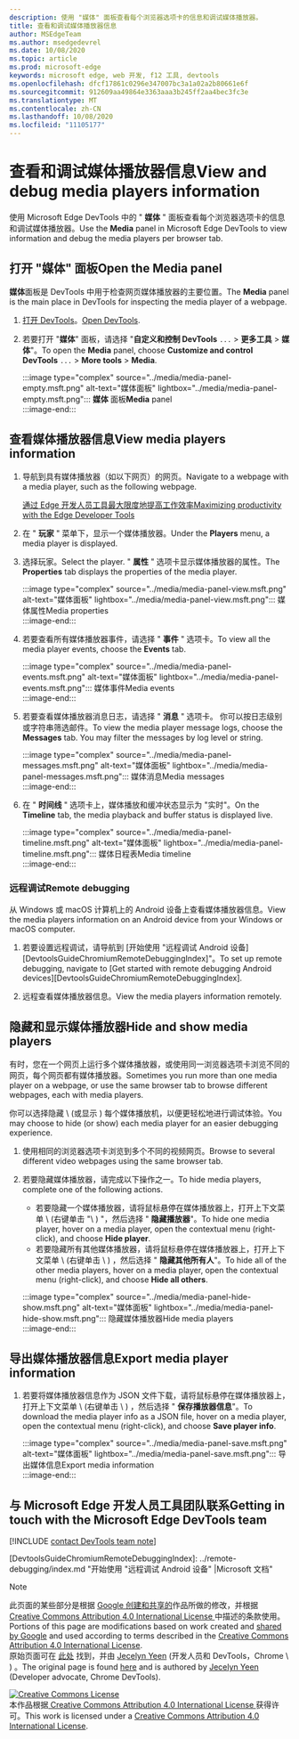 ```yaml
---
description: 使用 "媒体" 面板查看每个浏览器选项卡的信息和调试媒体播放器。
title: 查看和调试媒体播放器信息
author: MSEdgeTeam
ms.author: msedgedevrel
ms.date: 10/08/2020
ms.topic: article
ms.prod: microsoft-edge
keywords: microsoft edge, web 开发, f12 工具, devtools
ms.openlocfilehash: dfcf17861c0296e347007bc3a1a02a2b80661e6f
ms.sourcegitcommit: 912609aa49864e3363aaa3b245ff2aa4bec3fc3e
ms.translationtype: MT
ms.contentlocale: zh-CN
ms.lasthandoff: 10/08/2020
ms.locfileid: "11105177"
---
```

# <span data-ttu-id="d6697-104">查看和调试媒体播放器信息</span><span class="sxs-lookup"><span data-stu-id="d6697-104">View and debug media players information</span></span>  

<span data-ttu-id="d6697-105">使用 Microsoft Edge DevTools 中的 " **媒体** " 面板查看每个浏览器选项卡的信息和调试媒体播放器。</span><span class="sxs-lookup"><span data-stu-id="d6697-105">Use the **Media** panel in Microsoft Edge DevTools to view information and debug the media players per browser tab.</span></span>  

## <span data-ttu-id="d6697-106">打开 "媒体" 面板</span><span class="sxs-lookup"><span data-stu-id="d6697-106">Open the Media panel</span></span>  

<span data-ttu-id="d6697-107">**媒体**面板是 DevTools 中用于检查网页媒体播放器的主要位置。</span><span class="sxs-lookup"><span data-stu-id="d6697-107">The **Media** panel is the main place in DevTools for inspecting the media player of a webpage.</span></span>

1.  <span data-ttu-id="d6697-108">[打开 DevTools][DevtoolsGuideChromiumOpen]。</span><span class="sxs-lookup"><span data-stu-id="d6697-108">[Open DevTools][DevtoolsGuideChromiumOpen].</span></span>  
1.  <span data-ttu-id="d6697-109">若要打开 "**媒体**" 面板，请选择 "**自定义和控制 DevTools** `...`  >  **更多工具**  >  **媒体**"。</span><span class="sxs-lookup"><span data-stu-id="d6697-109">To open the **Media** panel, choose **Customize and control DevTools** `...` > **More tools** > **Media**.</span></span>  
    
    :::image type="complex" source="../media/media-panel-empty.msft.png" alt-text="媒体面板" lightbox="../media/media-panel-empty.msft.png":::
       <span data-ttu-id="d6697-111">**媒体** 面板</span><span class="sxs-lookup"><span data-stu-id="d6697-111">**Media** panel</span></span>  
    :::image-end:::  
    
## <span data-ttu-id="d6697-112">查看媒体播放器信息</span><span class="sxs-lookup"><span data-stu-id="d6697-112">View media players information</span></span>  

1.  <span data-ttu-id="d6697-113">导航到具有媒体播放器（如以下网页）的网页。</span><span class="sxs-lookup"><span data-stu-id="d6697-113">Navigate to a webpage with a media player, such as the following webpage.</span></span>  
    
    [<span data-ttu-id="d6697-114">通过 Edge 开发人员工具最大限度地提高工作效率</span><span class="sxs-lookup"><span data-stu-id="d6697-114">Maximizing productivity with the Edge Developer Tools</span></span>][BingVideosSearchViewDetailMidE0BA14EC0E0D18C06C8DE0BA14EC0E0D18C06C8]  
    
1.  <span data-ttu-id="d6697-115">在 " **玩家** " 菜单下，显示一个媒体播放器。</span><span class="sxs-lookup"><span data-stu-id="d6697-115">Under the **Players** menu, a media player is displayed.</span></span>  
1.  <span data-ttu-id="d6697-116">选择玩家。</span><span class="sxs-lookup"><span data-stu-id="d6697-116">Select the player.</span></span>  <span data-ttu-id="d6697-117">" **属性** " 选项卡显示媒体播放器的属性。</span><span class="sxs-lookup"><span data-stu-id="d6697-117">The **Properties** tab displays the properties of the media player.</span></span>  
    
    :::image type="complex" source="../media/media-panel-view.msft.png" alt-text="媒体面板" lightbox="../media/media-panel-view.msft.png":::
       <span data-ttu-id="d6697-119">媒体属性</span><span class="sxs-lookup"><span data-stu-id="d6697-119">Media properties</span></span>  
    :::image-end:::  
    
1.  <span data-ttu-id="d6697-120">若要查看所有媒体播放器事件，请选择 " **事件** " 选项卡。</span><span class="sxs-lookup"><span data-stu-id="d6697-120">To view all the media player events, choose the **Events** tab.</span></span>  
    
    :::image type="complex" source="../media/media-panel-events.msft.png" alt-text="媒体面板" lightbox="../media/media-panel-events.msft.png":::
       <span data-ttu-id="d6697-122">媒体事件</span><span class="sxs-lookup"><span data-stu-id="d6697-122">Media events</span></span>  
    :::image-end:::  
    
1.  <span data-ttu-id="d6697-123">若要查看媒体播放器消息日志，请选择 " **消息** " 选项卡。 你可以按日志级别或字符串筛选邮件。</span><span class="sxs-lookup"><span data-stu-id="d6697-123">To view the media player message logs, choose the **Messages** tab.  You may filter the messages by log level or string.</span></span>  
    
    :::image type="complex" source="../media/media-panel-messages.msft.png" alt-text="媒体面板" lightbox="../media/media-panel-messages.msft.png":::
       <span data-ttu-id="d6697-125">媒体消息</span><span class="sxs-lookup"><span data-stu-id="d6697-125">Media messages</span></span>  
    :::image-end:::  
    
1.  <span data-ttu-id="d6697-126">在 " **时间线** " 选项卡上，媒体播放和缓冲状态显示为 "实时"。</span><span class="sxs-lookup"><span data-stu-id="d6697-126">On the **Timeline** tab, the media playback and buffer status is displayed live.</span></span>  
    
    :::image type="complex" source="../media/media-panel-timeline.msft.png" alt-text="媒体面板" lightbox="../media/media-panel-timeline.msft.png":::
       <span data-ttu-id="d6697-128">媒体日程表</span><span class="sxs-lookup"><span data-stu-id="d6697-128">Media timeline</span></span>  
    :::image-end:::  
    
### <span data-ttu-id="d6697-129">远程调试</span><span class="sxs-lookup"><span data-stu-id="d6697-129">Remote debugging</span></span>  

<span data-ttu-id="d6697-130">从 Windows 或 macOS 计算机上的 Android 设备上查看媒体播放器信息。</span><span class="sxs-lookup"><span data-stu-id="d6697-130">View the media players information on an Android device from your Windows or macOS computer.</span></span>  

1.  <span data-ttu-id="d6697-131">若要设置远程调试，请导航到 [开始使用 "远程调试 Android 设备][DevtoolsGuideChromiumRemoteDebuggingIndex]"。</span><span class="sxs-lookup"><span data-stu-id="d6697-131">To set up remote debugging, navigate to [Get started with remote debugging Android devices][DevtoolsGuideChromiumRemoteDebuggingIndex].</span></span>  
1.  <span data-ttu-id="d6697-132">远程查看媒体播放器信息。</span><span class="sxs-lookup"><span data-stu-id="d6697-132">View the media players information remotely.</span></span>  
    
    <!-- TODO: recreate image using an Android device -->  
    <!--  
    :::image type="complex" source="../media/media-panel-remote-debug.msft.png" alt-text="媒体面板" lightbox="../media/media-panel-remote-debug.msft.png":::
       Remote debugging  
    :::image-end:::  
    -->  
    
## <span data-ttu-id="d6697-133">隐藏和显示媒体播放器</span><span class="sxs-lookup"><span data-stu-id="d6697-133">Hide and show media players</span></span>  

<span data-ttu-id="d6697-134">有时，您在一个网页上运行多个媒体播放器，或使用同一浏览器选项卡浏览不同的网页，每个网页都有媒体播放器。</span><span class="sxs-lookup"><span data-stu-id="d6697-134">Sometimes you run more than one media player on a webpage, or use the same browser tab to browse different webpages, each with media players.</span></span>

<span data-ttu-id="d6697-135">你可以选择隐藏 \ (或显示 ) 每个媒体播放机，以便更轻松地进行调试体验。</span><span class="sxs-lookup"><span data-stu-id="d6697-135">You may choose to hide \(or show\) each media player for an easier debugging experience.</span></span>  

1.  <span data-ttu-id="d6697-136">使用相同的浏览器选项卡浏览到多个不同的视频网页。</span><span class="sxs-lookup"><span data-stu-id="d6697-136">Browse to several different video webpages using the same browser tab.</span></span>  
1.  <span data-ttu-id="d6697-137">若要隐藏媒体播放器，请完成以下操作之一。</span><span class="sxs-lookup"><span data-stu-id="d6697-137">To hide media players, complete one of the following actions.</span></span>  
    *   <span data-ttu-id="d6697-138">若要隐藏一个媒体播放器，请将鼠标悬停在媒体播放器上，打开上下文菜单 \ (右键单击 "\ ) "，然后选择 " **隐藏播放器**"。</span><span class="sxs-lookup"><span data-stu-id="d6697-138">To hide one media player, hover on a media player, open the contextual menu \(right-click\), and choose **Hide player**.</span></span>  
    *   <span data-ttu-id="d6697-139">若要隐藏所有其他媒体播放器，请将鼠标悬停在媒体播放器上，打开上下文菜单 \ (右键单击 \ ) ，然后选择 " **隐藏其他所有人**"。</span><span class="sxs-lookup"><span data-stu-id="d6697-139">To hide all of the other media players, hover on a media player, open the contextual menu \(right-click\), and choose **Hide all others**.</span></span>  
    
    :::image type="complex" source="../media/media-panel-hide-show.msft.png" alt-text="媒体面板" lightbox="../media/media-panel-hide-show.msft.png":::
       <span data-ttu-id="d6697-141">隐藏媒体播放器</span><span class="sxs-lookup"><span data-stu-id="d6697-141">Hide media players</span></span>  
    :::image-end:::  
    
## <span data-ttu-id="d6697-142">导出媒体播放器信息</span><span class="sxs-lookup"><span data-stu-id="d6697-142">Export media player information</span></span>  

1.  <span data-ttu-id="d6697-143">若要将媒体播放器信息作为 JSON 文件下载，请将鼠标悬停在媒体播放器上，打开上下文菜单 \ (右键单击 \ ) ，然后选择 " **保存播放器信息**"。</span><span class="sxs-lookup"><span data-stu-id="d6697-143">To download the media player info as a JSON file, hover on a media player, open the contextual menu \(right-click\), and choose **Save player info**.</span></span>  
    
    :::image type="complex" source="../media/media-panel-save.msft.png" alt-text="媒体面板" lightbox="../media/media-panel-save.msft.png":::
       <span data-ttu-id="d6697-145">导出媒体信息</span><span class="sxs-lookup"><span data-stu-id="d6697-145">Export media information</span></span>  
    :::image-end:::  
    
## <span data-ttu-id="d6697-146">与 Microsoft Edge 开发人员工具团队联系</span><span class="sxs-lookup"><span data-stu-id="d6697-146">Getting in touch with the Microsoft Edge DevTools team</span></span>  

[!INCLUDE [contact DevTools team note](../includes/contact-devtools-team-note.md)]  

<!-- links -->  

[DevtoolsGuideChromiumOpen]: ../open.md "打开 Microsoft Edge DevTools"  

[DevtoolsGuideChromiumRemoteDebuggingIndex]: ../remote-debugging/index.md "开始使用 "远程调试 Android 设备" |Microsoft 文档"  

[BingVideosSearchViewDetailMidE0BA14EC0E0D18C06C8DE0BA14EC0E0D18C06C8]: https://www.bing.com/videos/search?view=detail&mid=DE0BA14EC0E0D18C06C8DE0BA14EC0E0D18C06C8 "利用 Edge 开发工具 | 提高工作效率必应视频"  

> [!NOTE]
> <span data-ttu-id="d6697-150">此页面的某些部分是根据 [Google 创建和共享的][GoogleSitePolicies]作品所做的修改，并根据[ Creative Commons Attribution 4.0 International License ][CCA4IL]中描述的条款使用。</span><span class="sxs-lookup"><span data-stu-id="d6697-150">Portions of this page are modifications based on work created and [shared by Google][GoogleSitePolicies] and used according to terms described in the [Creative Commons Attribution 4.0 International License][CCA4IL].</span></span>  
> <span data-ttu-id="d6697-151">原始页面可在 [此处](https://developers.google.com/web/tools/chrome-devtools/media-panel/index) 找到，并由 [Jecelyn Yeen][JecelynYeen] (开发人员和 DevTools，Chrome \ ) 。</span><span class="sxs-lookup"><span data-stu-id="d6697-151">The original page is found [here](https://developers.google.com/web/tools/chrome-devtools/media-panel/index) and is authored by [Jecelyn Yeen][JecelynYeen] \(Developer advocate, Chrome DevTools\).</span></span>  

[![Creative Commons License][CCby4Image]][CCA4IL]  
<span data-ttu-id="d6697-153">本作品根据[ Creative Commons Attribution 4.0 International License ][CCA4IL]获得许可。</span><span class="sxs-lookup"><span data-stu-id="d6697-153">This work is licensed under a [Creative Commons Attribution 4.0 International License][CCA4IL].</span></span>  

[CCA4IL]: https://creativecommons.org/licenses/by/4.0  
[CCby4Image]: https://i.creativecommons.org/l/by/4.0/88x31.png  
[GoogleSitePolicies]: https://developers.google.com/terms/site-policies  
[JecelynYeen]: https://developers.google.com/web/resources/contributors/jecelynyeen  

